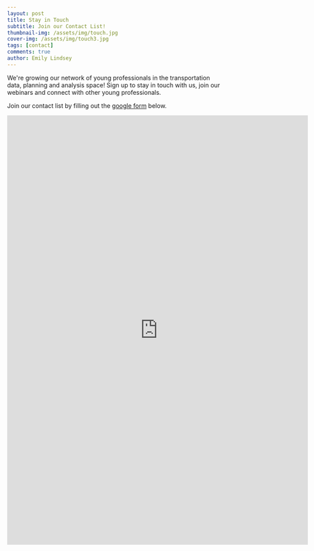 ```yaml
---
layout: post
title: Stay in Touch
subtitle: Join our Contact List!
thumbnail-img: /assets/img/touch.jpg
cover-img: /assets/img/touch3.jpg
tags: [contact]
comments: true
author: Emily Lindsey
---
```


We're growing our network of young professionals in the transportation data, planning and analysis space! Sign up to stay in touch with us, join our webinars and connect with other young professionals.

Join our contact list by filling out the [google form](https://docs.google.com/forms/d/e/1FAIpQLSdt79itcj_a44s31qWtNLNXaRZXnpCMYbXGCAc_WmNs07Dnbw/viewform) below.

<iframe src="https://docs.google.com/forms/d/e/1FAIpQLSdt79itcj_a44s31qWtNLNXaRZXnpCMYbXGCAc_WmNs07Dnbw/viewform?embedded=true" width="700" height="1000" frameborder="0" marginheight="0" marginwidth="0">Loading…</iframe>
